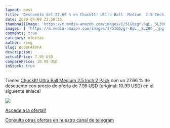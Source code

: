 ```yaml
---
layout: post
title: 'Descuento del 27.66 % en ChuckIt! Ultra Ball  Medium  2.5 Inch  2'
date: 2020-04-09 23:50:15
thumbnailImage: 'https://m.media-amazon.com/images/I/51GDzgr-BqL._SL200_.jpg'
images: [ 'https://m.media-amazon.com/images/I/51GDzgr-BqL._SL200_.jpg' ]
comments: true
category: ofertas
author: ring
slug: B000F4AVPA
description:
actualPrice: 7.95 USD
comparePrice: 10.99 USD
inStock: true
---
```


Tienes [ChuckIt! Ultra Ball  Medium  2.5 Inch  2 Pack](https://www.amazon.com/dp/B000F4AVPA/?tag=redken08-20) con un 27.66 % de descuento con precio de oferta de 7.95 USD (original: 10.99 USD) en el siguiente enlace!

[![](https://m.media-amazon.com/images/I/51GDzgr-BqL._SL200_.jpg)](https://www.amazon.com/dp/B000F4AVPA/?tag=redken08-20)

[Accede a la oferta!!](https://www.amazon.com/dp/B000F4AVPA/?tag=redken08-20)

[Consulta otras ofertas en nuestro canal de telegram](https://t.me/s/ofertas25)
